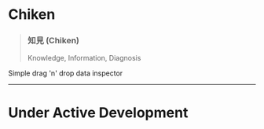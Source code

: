 # Chiken


>### 知見 (Chiken)
>
> Knowledge, Information, Diagnosis
>


Simple drag 'n' drop data inspector

---

# Under Active Development


